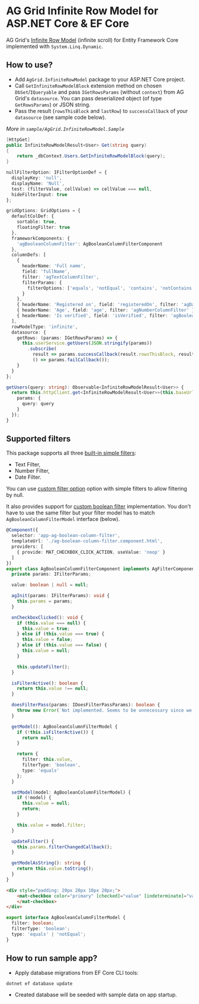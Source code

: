 # AG Grid Infinite Row Model for ASP.NET Core & EF Core

AG Grid's [Infinite Row Model](https://www.ag-grid.com/javascript-grid/infinite-scrolling/) (infinite scroll)
for Entity Framework Core implemented with `System.Linq.Dynamic`.

## How to use?

- Add `AgGrid.InfiniteRowModel` package to your ASP.NET Core project.
- Call `GetInfiniteRowModelBlock` extension method on chosen `DbSet`/`IQueryable` and pass `IGetRowsParams` (without `context`) from AG Grid's `datasource`. You can pass deserialized object (of type `GetRowsParams`) or JSON string.
- Pass the result (`rowsThisBlock` and `lastRow`) to `successCallback` of your `datasource` (see sample code below).

*More in `sample/AgGrid.InfiniteRowModel.Sample`*

```csharp
[HttpGet]
public InfiniteRowModelResult<User> Get(string query)
{
    return _dbContext.Users.GetInfiniteRowModelBlock(query);
}
```

```ts
nullFilterOption: IFilterOptionDef = {
  displayKey: 'null',
  displayName: 'Null',
  test: (filterValue, cellValue) => cellValue === null,
  hideFilterInput: true
};

gridOptions: GridOptions = {
  defaultColDef: {
    sortable: true,
    floatingFilter: true
  },
  frameworkComponents: {
    'agBooleanColumnFilter': AgBooleanColumnFilterComponent
  },
  columnDefs: [
    {
      headerName: 'Full name',
      field: 'fullName',
      filter: 'agTextColumnFilter',
      filterParams: {
        filterOptions: ['equals', 'notEqual', 'contains', 'notContains', 'startsWith', 'endsWith', this.nullFilterOption ]
      }
    },
    { headerName: 'Registered on', field: 'registeredOn', filter: 'agDateColumnFilter' },
    { headerName: 'Age', field: 'age', filter: 'agNumberColumnFilter' },
    { headerName: 'Is verified', field: 'isVerified', filter: 'agBooleanColumnFilter' }
  ],
  rowModelType: 'infinite',
  datasource: {
    getRows: (params: IGetRowsParams) => {
      this.userService.getUsers(JSON.stringify(params))
        .subscribe(
          result => params.successCallback(result.rowsThisBlock, result.lastRow),
          () => params.failCallback());
    }
  }
};
```

```ts
getUsers(query: string): Observable<InfiniteRowModelResult<User>> {
  return this.httpClient.get<InfiniteRowModelResult<User>>(this.baseUrl + 'api/Users', {
    params: {
      query: query
    }
  });
}
```

## Supported filters

This package supports all three [built-in simple filters](https://www.ag-grid.com/angular-data-grid/filter-provided-simple/):
- Text Filter,
- Number Filter,
- Date Filter.

You can use [custom filter option](https://www.ag-grid.com/angular-data-grid/filter-provided-simple/#custom-filter-options) option with simple filters to allow filtering by null.

It also provides support for [custom boolean filter](https://www.ag-grid.com/angular-data-grid/component-filter/) implementation. You don't have to use the same filter but your filter model has to match `AgBooleanColumnFilterModel` interface (below).

```ts
@Component({
  selector: 'app-ag-boolean-column-filter',
  templateUrl: './ag-boolean-column-filter.component.html',
  providers: [
    { provide: MAT_CHECKBOX_CLICK_ACTION, useValue: 'noop' }
  ]
})
export class AgBooleanColumnFilterComponent implements AgFilterComponent {
  private params: IFilterParams;

  value: boolean | null = null;

  agInit(params: IFilterParams): void {
    this.params = params;
  }

  onCheckboxClicked(): void {
    if (this.value === null) {
      this.value = true;
    } else if (this.value === true) {
      this.value = false;
    } else if (this.value === false) {
      this.value = null;
    }

    this.updateFilter();
  }

  isFilterActive(): boolean {
    return this.value !== null;
  }

  doesFilterPass(params: IDoesFilterPassParams): boolean {
    throw new Error(`Not implemented. Seems to be unnecessary since we're doing all our filtering on the server side.`);
  }

  getModel(): AgBooleanColumnFilterModel {
    if (!this.isFilterActive()) {
      return null;
    }

    return {
      filter: this.value,
      filterType: 'boolean',
      type: 'equals'
    };
  }

  setModel(model: AgBooleanColumnFilterModel) {
    if (!model) {
      this.value = null;
      return;
    }

    this.value = model.filter;
  }

  updateFilter() {
    this.params.filterChangedCallback();
  }

  getModelAsString(): string {
    return this.value.toString();
  }
}
```
```html
<div style="padding: 20px 20px 10px 20px;">
    <mat-checkbox color="primary" [checked]="value" [indeterminate]="value === null" (click)="onCheckboxClicked()">
    </mat-checkbox>
</div>
```

```ts
export interface AgBooleanColumnFilterModel {
  filter: boolean;
  filterType: 'boolean';
  type: 'equals' | 'notEqual';
}
```

## How to run sample app?

- Apply database migrations from EF Core CLI tools:

```cmd
dotnet ef database update
```

- Created database will be seeded with sample data on app startup.
